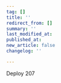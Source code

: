 ```yaml
---
tag: []
title: ''
redirect_from: []
summary: ''
last_modified_at: 
published_at: 
new_article: false
changelog: ''

---
```

Deploy 207